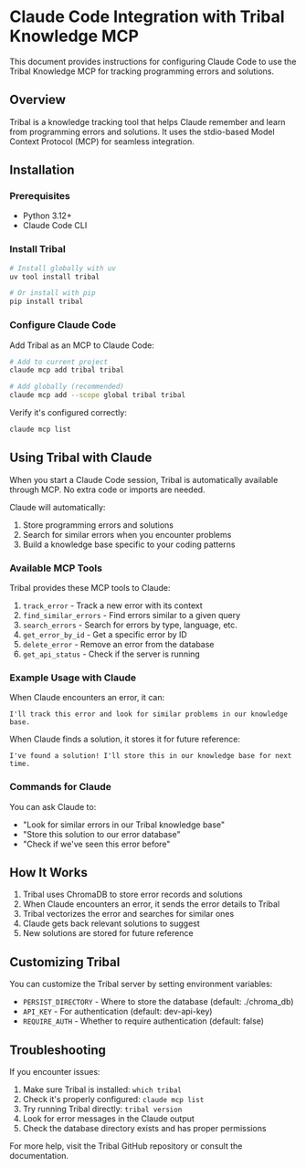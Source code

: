 # Claude Code Integration with Tribal Knowledge MCP

This document provides instructions for configuring Claude Code to use the Tribal Knowledge MCP for tracking programming errors and solutions.

## Overview

Tribal is a knowledge tracking tool that helps Claude remember and learn from programming errors and solutions. It uses the stdio-based Model Context Protocol (MCP) for seamless integration.

## Installation

### Prerequisites

- Python 3.12+
- Claude Code CLI

### Install Tribal

```bash
# Install globally with uv
uv tool install tribal

# Or install with pip
pip install tribal
```

### Configure Claude Code

Add Tribal as an MCP to Claude Code:

```bash
# Add to current project
claude mcp add tribal tribal

# Add globally (recommended)
claude mcp add --scope global tribal tribal
```

Verify it's configured correctly:

```bash
claude mcp list
```

## Using Tribal with Claude

When you start a Claude Code session, Tribal is automatically available through MCP. No extra code or imports are needed.

Claude will automatically:
1. Store programming errors and solutions
2. Search for similar errors when you encounter problems
3. Build a knowledge base specific to your coding patterns

### Available MCP Tools

Tribal provides these MCP tools to Claude:

1. `track_error` - Track a new error with its context
2. `find_similar_errors` - Find errors similar to a given query
3. `search_errors` - Search for errors by type, language, etc.
4. `get_error_by_id` - Get a specific error by ID
5. `delete_error` - Remove an error from the database
6. `get_api_status` - Check if the server is running

### Example Usage with Claude

When Claude encounters an error, it can:

```
I'll track this error and look for similar problems in our knowledge base.
```

When Claude finds a solution, it stores it for future reference:

```
I've found a solution! I'll store this in our knowledge base for next time.
```

### Commands for Claude

You can ask Claude to:

- "Look for similar errors in our Tribal knowledge base"
- "Store this solution to our error database"
- "Check if we've seen this error before"

## How It Works

1. Tribal uses ChromaDB to store error records and solutions
2. When Claude encounters an error, it sends the error details to Tribal
3. Tribal vectorizes the error and searches for similar ones
4. Claude gets back relevant solutions to suggest
5. New solutions are stored for future reference

## Customizing Tribal

You can customize the Tribal server by setting environment variables:

- `PERSIST_DIRECTORY` - Where to store the database (default: ./chroma_db)
- `API_KEY` - For authentication (default: dev-api-key)
- `REQUIRE_AUTH` - Whether to require authentication (default: false)

## Troubleshooting

If you encounter issues:

1. Make sure Tribal is installed: `which tribal`
2. Check it's properly configured: `claude mcp list`
3. Try running Tribal directly: `tribal version`
4. Look for error messages in the Claude output
5. Check the database directory exists and has proper permissions

For more help, visit the Tribal GitHub repository or consult the documentation.